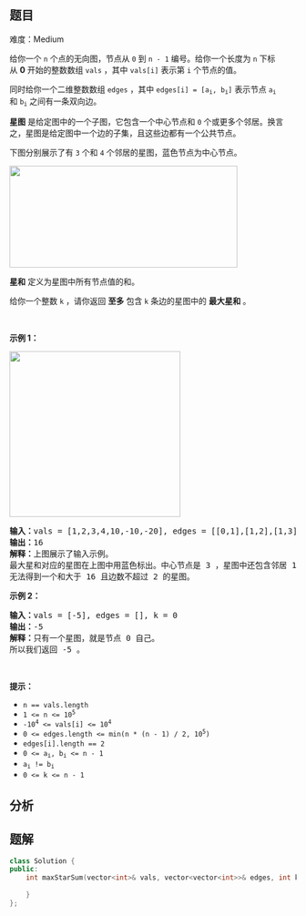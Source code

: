 
## 题目
难度：Medium
<p>给你一个&nbsp;<code>n</code>&nbsp;个点的无向图，节点从&nbsp;<code>0</code>&nbsp;到&nbsp;<code>n - 1</code>&nbsp;编号。给你一个长度为 <code>n</code>&nbsp;下标从&nbsp;<strong>0</strong>&nbsp;开始的整数数组&nbsp;<code>vals</code>&nbsp;，其中&nbsp;<code>vals[i]</code>&nbsp;表示第&nbsp;<code>i</code>&nbsp;个节点的值。</p>

<p>同时给你一个二维整数数组&nbsp;<code>edges</code>&nbsp;，其中&nbsp;<code>edges[i] = [a<sub>i</sub>, b<sub>i</sub>]</code>&nbsp;表示节点&nbsp;<code>a<sub>i</sub></code> 和&nbsp;<code>b<sub>i</sub></code>&nbsp;之间有一条双向边。</p>

<p><strong>星图</strong>&nbsp;是给定图中的一个子图，它包含一个中心节点和&nbsp;<code>0</code>&nbsp;个或更多个邻居。换言之，星图是给定图中一个边的子集，且这些边都有一个公共节点。</p>

<p>下图分别展示了有 <code>3</code>&nbsp;个和 <code>4</code>&nbsp;个邻居的星图，蓝色节点为中心节点。</p>

<p><img alt="" src="https://assets.leetcode.com/uploads/2022/11/07/max-star-sum-descdrawio.png" style="width: 400px; height: 179px;"></p>

<p><strong>星和</strong> 定义为星图中所有节点值的和。</p>

<p>给你一个整数&nbsp;<code>k</code>&nbsp;，请你返回 <strong>至多</strong>&nbsp;包含 <code>k</code>&nbsp;条边的星图中的 <strong>最大星和</strong>&nbsp;。</p>

<p>&nbsp;</p>

<p><strong>示例 1：</strong></p>

<p><img alt="" src="https://assets.leetcode.com/uploads/2022/11/07/max-star-sum-example1drawio.png" style="width: 300px; height: 291px;"></p>

<pre><b>输入：</b>vals = [1,2,3,4,10,-10,-20], edges = [[0,1],[1,2],[1,3],[3,4],[3,5],[3,6]], k = 2
<b>输出：</b>16
<b>解释：</b>上图展示了输入示例。
最大星和对应的星图在上图中用蓝色标出。中心节点是 3 ，星图中还包含邻居 1 和 4 。
无法得到一个和大于 16 且边数不超过 2 的星图。
</pre>

<p><strong>示例 2：</strong></p>

<pre><b>输入：</b>vals = [-5], edges = [], k = 0
<b>输出：</b>-5
<b>解释：</b>只有一个星图，就是节点 0 自己。
所以我们返回 -5 。
</pre>

<p>&nbsp;</p>

<p><strong>提示：</strong></p>

<ul>
	<li><code>n == vals.length</code></li>
	<li><code>1 &lt;= n &lt;= 10<sup>5</sup></code></li>
	<li><code>-10<sup>4</sup> &lt;= vals[i] &lt;= 10<sup>4</sup></code></li>
	<li><code>0 &lt;= edges.length &lt;= min(n * (n - 1) / 2</code><code>, 10<sup>5</sup>)</code></li>
	<li><code>edges[i].length == 2</code></li>
	<li><code>0 &lt;= a<sub>i</sub>, b<sub>i</sub> &lt;= n - 1</code></li>
	<li><code>a<sub>i</sub> != b<sub>i</sub></code></li>
	<li><code>0 &lt;= k &lt;= n - 1</code></li>
</ul>

## 分析

## 题解
```cpp
class Solution {
public:
    int maxStarSum(vector<int>& vals, vector<vector<int>>& edges, int k) {
        
    }
};
```